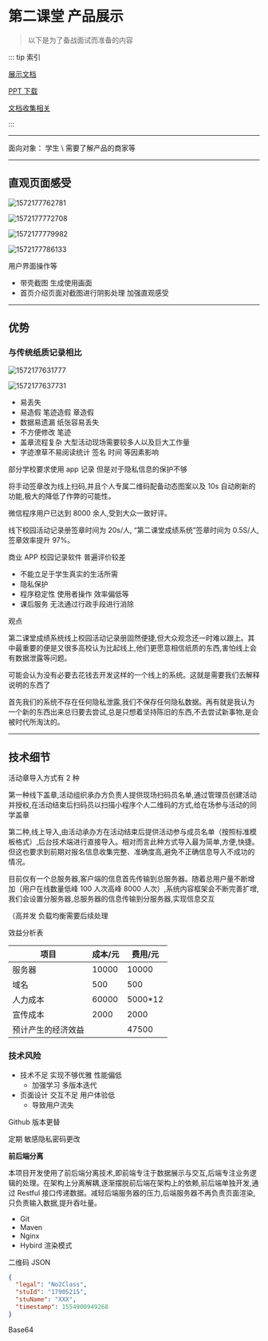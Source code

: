 # 第二课堂 产品展示

> 以下是为了备战面试而准备的内容

::: tip 索引

[展示文档](https://hziee.site/pages/MISC/WebDesignCompetitionWorks/showcase/speeches.html)

[PPT 下载](@cos/MISC/PPTSources.zip)

[文档收集相关](@cos/MISC/Documents.zip)

:::

---

面向对象： 学生 \ 需要了解产品的商家等

---

## 直观页面感受

![1572177762781](./WebDesignCompetitionWorks.assets/1572177762781.f37d5376.png)

![1572177772708](./WebDesignCompetitionWorks.assets/1572177772708.88ed3e36.png)

![1572177779982](./WebDesignCompetitionWorks.assets/1572177779982.bbbfcd3c.png)

![1572177786133](./WebDesignCompetitionWorks.assets/1572177786133.a834d7a0.png)

用户界面操作等

- 带壳截图 生成使用画面
- 首页介绍页面对截图进行阴影处理 加强直观感受

---

## 优势

### 与传统纸质记录相比

![1572177631777](./WebDesignCompetitionWorks.assets/1572177631777.c3c755f1.png)

![1572177637731](./WebDesignCompetitionWorks.assets/1572177637731.089ed6da.png)

- 易丢失
- 易造假 笔迹造假 章造假
- 数据易遗漏 纸张容易丢失
- 不方便修改 笔迹
- 盖章流程复杂 大型活动现场需要较多人以及巨大工作量
- 字迹潦草不易阅读统计 签名 时间 等因素影响

部分学校要求使用 app 记录 但是对于隐私信息的保护不够

将手动签章改为线上扫码,并且个人专属二维码配备动态图案以及 10s 自动刷新的功能,极大的降低了作弊的可能性。

微信程序用户已达到 8000 余人,受到大众一致好评。

线下校园活动记录册签章时间为 20s/人, “第二课堂成绩系统”签章时间为 0.5S/人,签章效率提升 97%。

商业 APP 校园记录软件 普遍评价较差

- 不能立足于学生真实的生活所需
- 隐私保护
- 程序稳定性 使用者操作 效率偏低等
- 课后服务 无法通过行政手段进行消除

观点

第二课堂成绩系统线上校园活动记录册固然便捷,但大众观念还一时难以跟上。其中最重要的便是又很多高校认为比起线上,他们更愿意相信纸质的东西,害怕线上会有数据泄露等问题。

可能会认为没有必要去花钱去开发这样的一个线上的系统。这就是需要我们去解释说明的东西了

首先我们的系统不存在任何隐私泄露,我们不保存任何隐私数据。再有就是我认为一个新的东西出来总归要去尝试,总是只想着坚持陈旧的东西,不去尝试新事物,是会被时代所淘汰的。

---

## 技术细节

活动章导入方式有 2 种

第一种线下盖章,活动组织承办方负责人提供现场扫码员名单,通过管理员创建活动并授权,在活动结束后扫码员以扫描小程序个人二维码的方式,给在场参与活动的同学盖章

第二种,线上导入,由活动承办方在活动结束后提供活动参与成员名单（按照标准模板格式）,后台技术端进行直接导入。相对而言此种方式导入最为简单,方便,快捷。但这也要求到前期对报名信息收集完整、准确度高,避免不正确信息导入不成功的情况。

目前仅有一个总服务器,客户端的信息首先传输到总服务器。随着总用户量不断增加（用户在线数量低峰 100 人次高峰 8000 人次）,系统内容框架会不断完善扩增,我们会设置分服务器,总服务器的信息传输到分服务器,实现信息交互

（高并发 负载均衡需要后续处理

效益分析表

| 项目               | 成本/元 | 费用/元  |
| ------------------ | ------- | -------- |
| 服务器             | 10000   | 10000    |
| 域名               | 500     | 500      |
| 人力成本           | 60000   | 5000\*12 |
| 宣传成本           | 2000    | 2000     |
| 预计产生的经济效益 |         | 47500    |

### 技术风险

- 技术不足 实现不够优雅 性能偏低
  - 加强学习 多版本迭代
- 页面设计 交互不足 用户体验低
  - 导致用户流失

Github 版本更替

定期 敏感隐私密码更改

**前后端分离**

本项目开发使用了前后端分离技术,即前端专注于数据展示与交互,后端专注业务逻辑的处理。在架构上分离解耦,逐渐摆脱前后端在架构上的依赖,前后端单独开发,通过 Restful 接口传递数据。减轻后端服务器的压力,后端服务器不再负责页面渲染,只负责输入数据,提升吞吐量。

- Git
- Maven
- Nginx
- Hybird 渲染模式

二维码 JSON

```json
{
  "legal": "No2Class",
  "stuId": "17905215",
  "stuName": "XXX",
  "timestamp": 1554900949268
}
```

Base64
